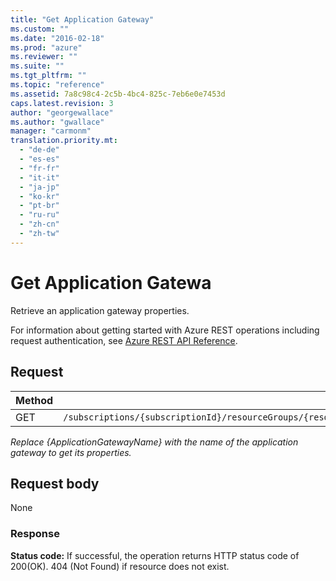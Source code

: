 ```yaml
---
title: "Get Application Gateway"
ms.custom: ""
ms.date: "2016-02-18"
ms.prod: "azure"
ms.reviewer: ""
ms.suite: ""
ms.tgt_pltfrm: ""
ms.topic: "reference"
ms.assetid: 7a8c98c4-2c5b-4bc4-825c-7eb6e0e7453d
caps.latest.revision: 3
author: "georgewallace"
ms.author: "gwallace"
manager: "carmonm"
translation.priority.mt: 
  - "de-de"
  - "es-es"
  - "fr-fr"
  - "it-it"
  - "ja-jp"
  - "ko-kr"
  - "pt-br"
  - "ru-ru"
  - "zh-cn"
  - "zh-tw"
---
```

# Get Application Gatewa
Retrieve an application gateway properties.  

For information about getting started with Azure REST operations including request authentication, see [Azure REST API Reference](../../index.md).

## Request  
  
|Method|Request URI|  
|------------|-----------------|  
|GET|`/subscriptions/{subscriptionId}/resourceGroups/{resourceGroupName}/providers/Microsoft.Network/applicationGateways/{applicationGatewayName}`|  
  
 *Replace {ApplicationGatewayName} with the name of the application gateway to get its properties.*  
  
## Request body  
 None  
  
### Response  
 **Status code:** If successful, the operation returns HTTP status code of 200(OK). 404 (Not Found) if resource does not exist.
